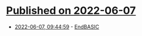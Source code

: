 # [Published on 2022-06-07](index.md)

* [2022-06-07, 09:44:59](https://news.ycombinator.com/item?id=31651881) - [EndBASIC](https://www.endbasic.dev/)
